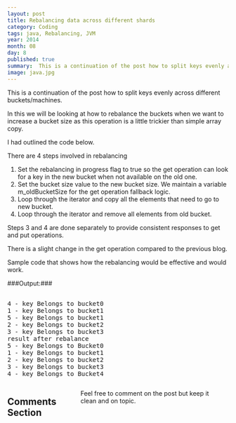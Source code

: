 ```yaml
---
layout: post
title: Rebalancing data across different shards
category: Coding
tags: java, Rebalancing, JVM
year: 2014
month: 08
day: 8
published: true
summary:  This is a continuation of the post how to split keys evenly across different buckets/machines. In this we will be looking at how to rebalance the buckets when we want to increase a bucket size as this operation is a little trickier than simple array copy.
image: java.jpg
---
```

This is a continuation of the post how to split keys evenly across different buckets/machines.

In this we will be looking at how to rebalance the buckets when we want to increase a bucket size as this operation is a little trickier than simple array copy.

I had outlined the code below.

<script src="https://gist.github.com/vallur/11e497d748f41d3783a1.js"></script>

There are 4 steps involved in rebalancing

1. Set the rebalancing in progress flag to true so the get operation can look for a key in the new bucket when not available on the old one.
2. Set the bucket size value to the new bucket size. We maintain a variable m_oldBucketSize for the get operation fallback logic.
3. Loop through the iterator and copy all the elements that need to go to new bucket.
4. Loop through the iterator and remove all elements from old bucket.

Steps 3 and 4 are done separately to provide consistent responses to get and put operations.

There is a slight change in the get operation compared to the previous blog.

<script src="https://gist.github.com/vallur/6f720f275595e9c3025f.js"></script>

Sample code that shows how the rebalancing would be effective and would work.

<script src="https://gist.github.com/vallur/2688ba81c2b72b1bcee2.js"></script>

###Output:###
<pre></code>
4 - key Belongs to bucket0
1 - key Belongs to bucket1
5 - key Belongs to bucket1
2 - key Belongs to bucket2
3 - key Belongs to bucket3
result after rebalance
5 - key Belongs to Bucket0
1 - key Belongs to bucket1
2 - key Belongs to bucket2
3 - key Belongs to bucket3
4 - key Belongs to Bucket4
</code></pre>

<div class="row">	
    <div class="span9 columns">    
		<h2>Comments Section</h2>
	    <p>Feel free to comment on the post but keep it clean and on topic.</p>	
		<div id="disqus_thread"></div>
		<script type="text/javascript">
			/* * * CONFIGURATION VARIABLES: EDIT BEFORE PASTING INTO YOUR WEBPAGE * * */
			var disqus_shortname = 'vallur'; // required: replace example with your forum shortname
			var disqus_identifier = '{{ page.url }}';
			var disqus_url = 'http://vallur.github.io{{ page.url }}';
			
			/* * * DON'T EDIT BELOW THIS LINE * * */
			(function() {
				var dsq = document.createElement('script'); dsq.type = 'text/javascript'; dsq.async = true;
				dsq.src = 'http://' + disqus_shortname + '.disqus.com/embed.js';
				(document.getElementsByTagName('head')[0] || document.getElementsByTagName('body')[0]).appendChild(dsq);
			})();
		</script>
		<noscript>Please enable JavaScript to view the <a href="http://disqus.com/?ref_noscript">comments powered by Disqus.</a></noscript>
		<a href="http://disqus.com" class="dsq-brlink">blog comments powered by <span class="logo-disqus">Disqus</span></a>
	</div>
</div>

<!-- Twitter -->
<script>!function(d,s,id){var js,fjs=d.getElementsByTagName(s)[0];if(!d.getElementById(id)){js=d.createElement(s);js.id=id;js.src="//platform.twitter.com/widgets.js";fjs.parentNode.insertBefore(js,fjs);}}(document,"script","twitter-wjs");</script>

<!-- Google + -->
<script type="text/javascript">
  (function() {
    var po = document.createElement('script'); po.type = 'text/javascript'; po.async = true;
    po.src = 'https://apis.google.com/js/plusone.js';
    var s = document.getElementsByTagName('script')[0]; s.parentNode.insertBefore(po, s);
  })();
</script>
